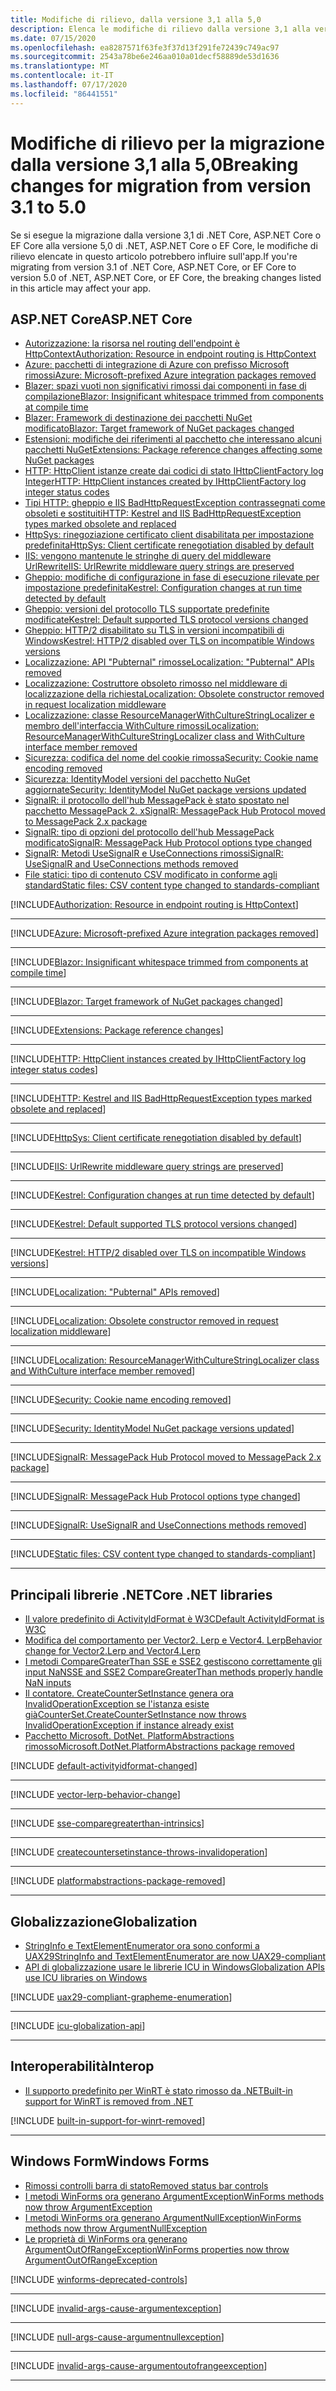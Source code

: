 ```yaml
---
title: Modifiche di rilievo, dalla versione 3,1 alla 5,0
description: Elenca le modifiche di rilievo dalla versione 3,1 alla versione 5,0 di .NET, ASP.NET Core e EF Core.
ms.date: 07/15/2020
ms.openlocfilehash: ea8287571f63fe3f37d13f291fe72439c749ac97
ms.sourcegitcommit: 2543a78be6e246aa010a01decf58889de53d1636
ms.translationtype: MT
ms.contentlocale: it-IT
ms.lasthandoff: 07/17/2020
ms.locfileid: "86441551"
---
```

# <a name="breaking-changes-for-migration-from-version-31-to-50"></a><span data-ttu-id="6af63-103">Modifiche di rilievo per la migrazione dalla versione 3,1 alla 5,0</span><span class="sxs-lookup"><span data-stu-id="6af63-103">Breaking changes for migration from version 3.1 to 5.0</span></span>

<span data-ttu-id="6af63-104">Se si esegue la migrazione dalla versione 3,1 di .NET Core, ASP.NET Core o EF Core alla versione 5,0 di .NET, ASP.NET Core o EF Core, le modifiche di rilievo elencate in questo articolo potrebbero influire sull'app.</span><span class="sxs-lookup"><span data-stu-id="6af63-104">If you're migrating from version 3.1 of .NET Core, ASP.NET Core, or EF Core to version 5.0 of .NET, ASP.NET Core, or EF Core, the breaking changes listed in this article may affect your app.</span></span>

## <a name="aspnet-core"></a><span data-ttu-id="6af63-105">ASP.NET Core</span><span class="sxs-lookup"><span data-stu-id="6af63-105">ASP.NET Core</span></span>

- [<span data-ttu-id="6af63-106">Autorizzazione: la risorsa nel routing dell'endpoint è HttpContext</span><span class="sxs-lookup"><span data-stu-id="6af63-106">Authorization: Resource in endpoint routing is HttpContext</span></span>](#authorization-resource-in-endpoint-routing-is-httpcontext)
- [<span data-ttu-id="6af63-107">Azure: pacchetti di integrazione di Azure con prefisso Microsoft rimossi</span><span class="sxs-lookup"><span data-stu-id="6af63-107">Azure: Microsoft-prefixed Azure integration packages removed</span></span>](#azure-microsoft-prefixed-azure-integration-packages-removed)
- [<span data-ttu-id="6af63-108">Blazer: spazi vuoti non significativi rimossi dai componenti in fase di compilazione</span><span class="sxs-lookup"><span data-stu-id="6af63-108">Blazor: Insignificant whitespace trimmed from components at compile time</span></span>](#blazor-insignificant-whitespace-trimmed-from-components-at-compile-time)
- [<span data-ttu-id="6af63-109">Blazer: Framework di destinazione dei pacchetti NuGet modificato</span><span class="sxs-lookup"><span data-stu-id="6af63-109">Blazor: Target framework of NuGet packages changed</span></span>](#blazor-target-framework-of-nuget-packages-changed)
- [<span data-ttu-id="6af63-110">Estensioni: modifiche dei riferimenti al pacchetto che interessano alcuni pacchetti NuGet</span><span class="sxs-lookup"><span data-stu-id="6af63-110">Extensions: Package reference changes affecting some NuGet packages</span></span>](#extensions-package-reference-changes-affecting-some-nuget-packages)
- [<span data-ttu-id="6af63-111">HTTP: HttpClient istanze create dai codici di stato IHttpClientFactory log Integer</span><span class="sxs-lookup"><span data-stu-id="6af63-111">HTTP: HttpClient instances created by IHttpClientFactory log integer status codes</span></span>](#http-httpclient-instances-created-by-ihttpclientfactory-log-integer-status-codes)
- [<span data-ttu-id="6af63-112">Tipi HTTP: gheppio e IIS BadHttpRequestException contrassegnati come obsoleti e sostituiti</span><span class="sxs-lookup"><span data-stu-id="6af63-112">HTTP: Kestrel and IIS BadHttpRequestException types marked obsolete and replaced</span></span>](#http-kestrel-and-iis-badhttprequestexception-types-marked-obsolete-and-replaced)
- [<span data-ttu-id="6af63-113">HttpSys: rinegoziazione certificato client disabilitata per impostazione predefinita</span><span class="sxs-lookup"><span data-stu-id="6af63-113">HttpSys: Client certificate renegotiation disabled by default</span></span>](#httpsys-client-certificate-renegotiation-disabled-by-default)
- [<span data-ttu-id="6af63-114">IIS: vengono mantenute le stringhe di query del middleware UrlRewrite</span><span class="sxs-lookup"><span data-stu-id="6af63-114">IIS: UrlRewrite middleware query strings are preserved</span></span>](#iis-urlrewrite-middleware-query-strings-are-preserved)
- [<span data-ttu-id="6af63-115">Gheppio: modifiche di configurazione in fase di esecuzione rilevate per impostazione predefinita</span><span class="sxs-lookup"><span data-stu-id="6af63-115">Kestrel: Configuration changes at run time detected by default</span></span>](#kestrel-configuration-changes-at-run-time-detected-by-default)
- [<span data-ttu-id="6af63-116">Gheppio: versioni del protocollo TLS supportate predefinite modificate</span><span class="sxs-lookup"><span data-stu-id="6af63-116">Kestrel: Default supported TLS protocol versions changed</span></span>](#kestrel-default-supported-tls-protocol-versions-changed)
- [<span data-ttu-id="6af63-117">Gheppio: HTTP/2 disabilitato su TLS in versioni incompatibili di Windows</span><span class="sxs-lookup"><span data-stu-id="6af63-117">Kestrel: HTTP/2 disabled over TLS on incompatible Windows versions</span></span>](#kestrel-http2-disabled-over-tls-on-incompatible-windows-versions)
- [<span data-ttu-id="6af63-118">Localizzazione: API "Pubternal" rimosse</span><span class="sxs-lookup"><span data-stu-id="6af63-118">Localization: "Pubternal" APIs removed</span></span>](#localization-pubternal-apis-removed)
- [<span data-ttu-id="6af63-119">Localizzazione: Costruttore obsoleto rimosso nel middleware di localizzazione della richiesta</span><span class="sxs-lookup"><span data-stu-id="6af63-119">Localization: Obsolete constructor removed in request localization middleware</span></span>](#localization-obsolete-constructor-removed-in-request-localization-middleware)
- [<span data-ttu-id="6af63-120">Localizzazione: classe ResourceManagerWithCultureStringLocalizer e membro dell'interfaccia WithCulture rimossi</span><span class="sxs-lookup"><span data-stu-id="6af63-120">Localization: ResourceManagerWithCultureStringLocalizer class and WithCulture interface member removed</span></span>](#localization-resourcemanagerwithculturestringlocalizer-class-and-withculture-interface-member-removed)
- [<span data-ttu-id="6af63-121">Sicurezza: codifica del nome del cookie rimossa</span><span class="sxs-lookup"><span data-stu-id="6af63-121">Security: Cookie name encoding removed</span></span>](#security-cookie-name-encoding-removed)
- [<span data-ttu-id="6af63-122">Sicurezza: IdentityModel versioni del pacchetto NuGet aggiornate</span><span class="sxs-lookup"><span data-stu-id="6af63-122">Security: IdentityModel NuGet package versions updated</span></span>](#security-identitymodel-nuget-package-versions-updated)
- [<span data-ttu-id="6af63-123">SignalR: il protocollo dell'hub MessagePack è stato spostato nel pacchetto MessagePack 2. x</span><span class="sxs-lookup"><span data-stu-id="6af63-123">SignalR: MessagePack Hub Protocol moved to MessagePack 2.x package</span></span>](#signalr-messagepack-hub-protocol-moved-to-messagepack-2x-package)
- [<span data-ttu-id="6af63-124">SignalR: tipo di opzioni del protocollo dell'hub MessagePack modificato</span><span class="sxs-lookup"><span data-stu-id="6af63-124">SignalR: MessagePack Hub Protocol options type changed</span></span>](#signalr-messagepack-hub-protocol-options-type-changed)
- [<span data-ttu-id="6af63-125">SignalR: Metodi UseSignalR e UseConnections rimossi</span><span class="sxs-lookup"><span data-stu-id="6af63-125">SignalR: UseSignalR and UseConnections methods removed</span></span>](#signalr-usesignalr-and-useconnections-methods-removed)
- [<span data-ttu-id="6af63-126">File statici: tipo di contenuto CSV modificato in conforme agli standard</span><span class="sxs-lookup"><span data-stu-id="6af63-126">Static files: CSV content type changed to standards-compliant</span></span>](#static-files-csv-content-type-changed-to-standards-compliant)

[!INCLUDE[Authorization: Resource in endpoint routing is HttpContext](~/includes/core-changes/aspnetcore/5.0/authorization-resource-in-endpoint-routing.md)]

***

[!INCLUDE[Azure: Microsoft-prefixed Azure integration packages removed](~/includes/core-changes/aspnetcore/5.0/azure-integration-packages-removed.md)]

***

[!INCLUDE[Blazor: Insignificant whitespace trimmed from components at compile time](~/includes/core-changes/aspnetcore/5.0/blazor-components-trim-insignificant-whitespace.md)]

***

[!INCLUDE[Blazor: Target framework of NuGet packages changed](~/includes/core-changes/aspnetcore/5.0/blazor-packages-target-framework-changed.md)]

***

[!INCLUDE[Extensions: Package reference changes](~/includes/core-changes/aspnetcore/5.0/extensions-package-reference-changes.md)]

***

[!INCLUDE[HTTP: HttpClient instances created by IHttpClientFactory log integer status codes](~/includes/core-changes/aspnetcore/5.0/http-httpclient-instances-log-integer-status-codes.md)]

***

[!INCLUDE[HTTP: Kestrel and IIS BadHttpRequestException types marked obsolete and replaced](~/includes/core-changes/aspnetcore/5.0/http-badhttprequestexception-obsolete.md)]

***

[!INCLUDE[HttpSys: Client certificate renegotiation disabled by default](~/includes/core-changes/aspnetcore/5.0/httpsys-client-certificate-renegotiation-disabled-by-default.md)]

***

[!INCLUDE[IIS: UrlRewrite middleware query strings are preserved](~/includes/core-changes/aspnetcore/5.0/iis-urlrewrite-middleware-query-strings-are-preserved.md)]

***

[!INCLUDE[Kestrel: Configuration changes at run time detected by default](~/includes/core-changes/aspnetcore/5.0/kestrel-configuration-changes-at-run-time-detected-by-default.md)]

***

[!INCLUDE[Kestrel: Default supported TLS protocol versions changed](~/includes/core-changes/aspnetcore/5.0/kestrel-default-supported-tls-protocol-versions-changed.md)]

***

[!INCLUDE[Kestrel: HTTP/2 disabled over TLS on incompatible Windows versions](~/includes/core-changes/aspnetcore/5.0/kestrel-disables-http2-over-tls.md)]

***

[!INCLUDE[Localization: "Pubternal" APIs removed](~/includes/core-changes/aspnetcore/5.0/localization-pubternal-apis-removed.md)]

***

[!INCLUDE[Localization: Obsolete constructor removed in request localization middleware](~/includes/core-changes/aspnetcore/5.0/localization-requestlocalizationmiddleware-constructor-removed.md)]

***

[!INCLUDE[Localization: ResourceManagerWithCultureStringLocalizer class and WithCulture interface member removed](~/includes/core-changes/aspnetcore/5.0/localization-members-removed.md)]

***

[!INCLUDE[Security: Cookie name encoding removed](~/includes/core-changes/aspnetcore/5.0/security-cookie-name-encoding-removed.md)]

***

[!INCLUDE[Security: IdentityModel NuGet package versions updated](~/includes/core-changes/aspnetcore/5.0/security-identitymodel-nuget-package-versions-updated.md)]

***

[!INCLUDE[SignalR: MessagePack Hub Protocol moved to MessagePack 2.x package](~/includes/core-changes/aspnetcore/5.0/signalr-messagepack-package.md)]

***

[!INCLUDE[SignalR: MessagePack Hub Protocol options type changed](~/includes/core-changes/aspnetcore/5.0/signalr-messagepack-hub-protocol-options-changed.md)]

***

[!INCLUDE[SignalR: UseSignalR and UseConnections methods removed](~/includes/core-changes/aspnetcore/5.0/signalr-usesignalr-useconnections-removed.md)]

***

[!INCLUDE[Static files: CSV content type changed to standards-compliant](~/includes/core-changes/aspnetcore/5.0/static-files-csv-content-type-changed.md)]

***

## <a name="core-net-libraries"></a><span data-ttu-id="6af63-127">Principali librerie .NET</span><span class="sxs-lookup"><span data-stu-id="6af63-127">Core .NET libraries</span></span>

- [<span data-ttu-id="6af63-128">Il valore predefinito di ActivityIdFormat è W3C</span><span class="sxs-lookup"><span data-stu-id="6af63-128">Default ActivityIdFormat is W3C</span></span>](#default-activityidformat-is-w3c)
- [<span data-ttu-id="6af63-129">Modifica del comportamento per Vector2. Lerp e Vector4. Lerp</span><span class="sxs-lookup"><span data-stu-id="6af63-129">Behavior change for Vector2.Lerp and Vector4.Lerp</span></span>](#behavior-change-for-vector2lerp-and-vector4lerp)
- [<span data-ttu-id="6af63-130">I metodi CompareGreaterThan SSE e SSE2 gestiscono correttamente gli input NaN</span><span class="sxs-lookup"><span data-stu-id="6af63-130">SSE and SSE2 CompareGreaterThan methods properly handle NaN inputs</span></span>](#sse-and-sse2-comparegreaterthan-methods-properly-handle-nan-inputs)
- [<span data-ttu-id="6af63-131">Il contatore. CreateCounterSetInstance genera ora InvalidOperationException se l'istanza esiste già</span><span class="sxs-lookup"><span data-stu-id="6af63-131">CounterSet.CreateCounterSetInstance now throws InvalidOperationException if instance already exist</span></span>](#countersetcreatecountersetinstance-now-throws-invalidoperationexception-if-instance-already-exists)
- [<span data-ttu-id="6af63-132">Pacchetto Microsoft. DotNet. PlatformAbstractions rimosso</span><span class="sxs-lookup"><span data-stu-id="6af63-132">Microsoft.DotNet.PlatformAbstractions package removed</span></span>](#microsoftdotnetplatformabstractions-package-removed)

[!INCLUDE [default-activityidformat-changed](../../../includes/core-changes/corefx/5.0/default-activityidformat-changed.md)]

***

[!INCLUDE [vector-lerp-behavior-change](../../../includes/core-changes/corefx/5.0/vector-lerp-behavior-change.md)]

***

[!INCLUDE [sse-comparegreaterthan-intrinsics](../../../includes/core-changes/corefx/5.0/sse-comparegreaterthan-intrinsics.md)]

***

[!INCLUDE [createcountersetinstance-throws-invalidoperation](../../../includes/core-changes/corefx/5.0/createcountersetinstance-throws-invalidoperation.md)]

***

[!INCLUDE [platformabstractions-package-removed](../../../includes/core-changes/corefx/5.0/platformabstractions-package-removed.md)]

***

## <a name="globalization"></a><span data-ttu-id="6af63-133">Globalizzazione</span><span class="sxs-lookup"><span data-stu-id="6af63-133">Globalization</span></span>

- [<span data-ttu-id="6af63-134">StringInfo e TextElementEnumerator ora sono conformi a UAX29</span><span class="sxs-lookup"><span data-stu-id="6af63-134">StringInfo and TextElementEnumerator are now UAX29-compliant</span></span>](#stringinfo-and-textelementenumerator-are-now-uax29-compliant)
- [<span data-ttu-id="6af63-135">API di globalizzazione usare le librerie ICU in Windows</span><span class="sxs-lookup"><span data-stu-id="6af63-135">Globalization APIs use ICU libraries on Windows</span></span>](#globalization-apis-use-icu-libraries-on-windows)

[!INCLUDE [uax29-compliant-grapheme-enumeration](../../../includes/core-changes/globalization/5.0/uax29-compliant-grapheme-enumeration.md)]

***

[!INCLUDE [icu-globalization-api](../../../includes/core-changes/globalization/5.0/icu-globalization-api.md)]

***

## <a name="interop"></a><span data-ttu-id="6af63-136">Interoperabilità</span><span class="sxs-lookup"><span data-stu-id="6af63-136">Interop</span></span>

- [<span data-ttu-id="6af63-137">Il supporto predefinito per WinRT è stato rimosso da .NET</span><span class="sxs-lookup"><span data-stu-id="6af63-137">Built-in support for WinRT is removed from .NET</span></span>](#built-in-support-for-winrt-is-removed-from-net)

[!INCLUDE [built-in-support-for-winrt-removed](~/includes/core-changes/interop/5.0/built-in-support-for-winrt-removed.md)]

***

## <a name="windows-forms"></a><span data-ttu-id="6af63-138">Windows Form</span><span class="sxs-lookup"><span data-stu-id="6af63-138">Windows Forms</span></span>

- [<span data-ttu-id="6af63-139">Rimossi controlli barra di stato</span><span class="sxs-lookup"><span data-stu-id="6af63-139">Removed status bar controls</span></span>](#removed-status-bar-controls)
- [<span data-ttu-id="6af63-140">I metodi WinForms ora generano ArgumentException</span><span class="sxs-lookup"><span data-stu-id="6af63-140">WinForms methods now throw ArgumentException</span></span>](#winforms-methods-now-throw-argumentexception)
- [<span data-ttu-id="6af63-141">I metodi WinForms ora generano ArgumentNullException</span><span class="sxs-lookup"><span data-stu-id="6af63-141">WinForms methods now throw ArgumentNullException</span></span>](#winforms-methods-now-throw-argumentnullexception)
- [<span data-ttu-id="6af63-142">Le proprietà di WinForms ora generano ArgumentOutOfRangeException</span><span class="sxs-lookup"><span data-stu-id="6af63-142">WinForms properties now throw ArgumentOutOfRangeException</span></span>](#winforms-properties-now-throw-argumentoutofrangeexception)

[!INCLUDE [winforms-deprecated-controls](../../../includes/core-changes/windowsforms/5.0/winforms-deprecated-controls.md)]

***

[!INCLUDE [invalid-args-cause-argumentexception](../../../includes/core-changes/windowsforms/5.0/invalid-args-cause-argumentexception.md)]

***

[!INCLUDE [null-args-cause-argumentnullexception](../../../includes/core-changes/windowsforms/5.0/null-args-cause-argumentnullexception.md)]

***

[!INCLUDE [invalid-args-cause-argumentoutofrangeexception](../../../includes/core-changes/windowsforms/5.0/invalid-args-cause-argumentoutofrangeexception.md)]

***
